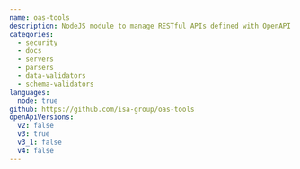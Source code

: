```yaml
---
name: oas-tools
description: NodeJS module to manage RESTful APIs defined with OpenAPI 3.0 Description over Express servers, including security validations
categories:
  - security
  - docs
  - servers
  - parsers
  - data-validators
  - schema-validators
languages:
  node: true
github: https://github.com/isa-group/oas-tools
openApiVersions:
  v2: false
  v3: true
  v3_1: false
  v4: false
---
```

